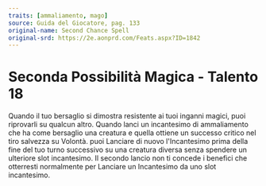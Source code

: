 ```yaml
---
traits: [ammaliamento, mago]
source: Guida del Giocatore, pag. 133
original-name: Second Chance Spell
original-srd: https://2e.aonprd.com/Feats.aspx?ID=1842
---
```


# Seconda Possibilità Magica - Talento 18

Quando il tuo bersaglio si dimostra resistente ai tuoi inganni magici, puoi
riprovarli su qualcun altro. Quando lanci un incantesimo di ammaliamento che ha
come bersaglio una creatura e quella ottiene un successo critico nel tiro
salvezza su Volontà. puoi Lanciare di nuovo l'Incantesimo prima della fine del
tuo turno successivo su una creatura diversa senza spendere un ulteriore slot
incantesimo. Il secondo lancio non ti concede i benefici che otterresti
normalmente per Lanciare un Incantesimo da uno slot incantesimo.
